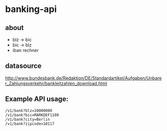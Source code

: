 # banking-api

## about

- blz -> bic
- bic -> blz
- iban rechner


## datasource

http://www.bundesbank.de/Redaktion/DE/Standardartikel/Aufgaben/Unbarer_Zahlungsverkehr/bankleitzahlen_download.html


## Example API usage:

```
/v1/bank?blz=10000000
/v1/bank?bic=MARKDEF1100
/v1/bank?city=Berlin
/v1/bank?zipcode=10117
```
